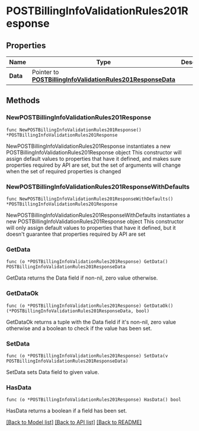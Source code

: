 # POSTBillingInfoValidationRules201Response

## Properties

Name | Type | Description | Notes
------------ | ------------- | ------------- | -------------
**Data** | Pointer to [**POSTBillingInfoValidationRules201ResponseData**](POSTBillingInfoValidationRules201ResponseData.md) |  | [optional] 

## Methods

### NewPOSTBillingInfoValidationRules201Response

`func NewPOSTBillingInfoValidationRules201Response() *POSTBillingInfoValidationRules201Response`

NewPOSTBillingInfoValidationRules201Response instantiates a new POSTBillingInfoValidationRules201Response object
This constructor will assign default values to properties that have it defined,
and makes sure properties required by API are set, but the set of arguments
will change when the set of required properties is changed

### NewPOSTBillingInfoValidationRules201ResponseWithDefaults

`func NewPOSTBillingInfoValidationRules201ResponseWithDefaults() *POSTBillingInfoValidationRules201Response`

NewPOSTBillingInfoValidationRules201ResponseWithDefaults instantiates a new POSTBillingInfoValidationRules201Response object
This constructor will only assign default values to properties that have it defined,
but it doesn't guarantee that properties required by API are set

### GetData

`func (o *POSTBillingInfoValidationRules201Response) GetData() POSTBillingInfoValidationRules201ResponseData`

GetData returns the Data field if non-nil, zero value otherwise.

### GetDataOk

`func (o *POSTBillingInfoValidationRules201Response) GetDataOk() (*POSTBillingInfoValidationRules201ResponseData, bool)`

GetDataOk returns a tuple with the Data field if it's non-nil, zero value otherwise
and a boolean to check if the value has been set.

### SetData

`func (o *POSTBillingInfoValidationRules201Response) SetData(v POSTBillingInfoValidationRules201ResponseData)`

SetData sets Data field to given value.

### HasData

`func (o *POSTBillingInfoValidationRules201Response) HasData() bool`

HasData returns a boolean if a field has been set.


[[Back to Model list]](../README.md#documentation-for-models) [[Back to API list]](../README.md#documentation-for-api-endpoints) [[Back to README]](../README.md)


